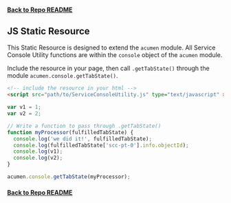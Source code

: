 #### [Back to Repo README](../README.md)

## JS Static Resource
This Static Resource is designed to extend the ```acumen``` module. All Service Console Utility functions are within the ```console``` object of the ```acumen``` module.

Include the resource in your page, then call ```.getTabState()``` through the module ```acumen.console.getTabState()```.
```html
<!-- include the resource in your html -->
<script src="path/to/ServiceConsoleUtility.js" type="text/javascript" ></script>
```
```javascript
var v1 = 1;
var v2 = 2;

// Write a function to pass through .getTabState()
function myProcessor(fulfilledTabState) {
  console.log('we did it!', fulfilledTabState);
  console.log(fulfilledTabState['scc-pt-0'].info.objectId);
  console.log(v1);
  console.log(v2);
}

acumen.console.getTabState(myProcessor);
```

#### [Back to Repo README](../README.md)
